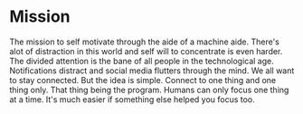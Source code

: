 # Mission

The mission to self motivate through the aide of a machine aide. There's alot of distraction in this world and self will to concentrate is even harder. The divided attention is the bane of all people in the technological age. Notifications distract and social media flutters through the mind. We all want to stay connected. But the idea is simple. Connect to one thing and one thing only. That thing being the program. Humans can only focus one thing at a time. It's much easier if something else helped you focus too.


